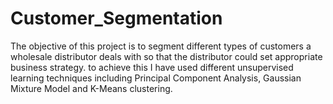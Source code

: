 # Customer_Segmentation

The objective of this project is to segment different types of customers a wholesale distributor deals with so that the distributor could set appropriate business strategy. to achieve this I have used different unsupervised learning techniques including Principal Component Analysis, Gaussian Mixture Model and K-Means clustering.




